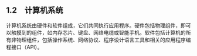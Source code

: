    

## 1.2　计算机系统

计算机系统由硬件和软件组成，它们共同执行应用程序。硬件包括物理组件，即可以触摸到的组件，如内存芯片、键盘、网络电缆或智能手机。软件包括计算机的所有非物理组件，包括操作系统、网络协议、程序设计语言工具和相关的应用程序编程接口（API）。